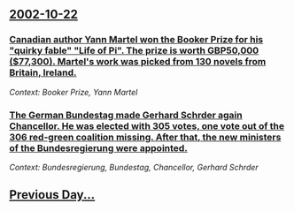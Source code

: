 ## [2002-10-22](/news/2002/10/22/index.md)

### [ Canadian author Yann Martel won the Booker Prize for his "quirky fable" "Life of Pi". The prize is worth GBP50,000 ($77,300). Martel's work was picked from 130 novels from Britain, Ireland.](/news/2002/10/22/canadian-author-yann-martel-won-the-booker-prize-for-his-quirky-fable-life-of-pi-the-prize-is-worth-gbp50-000-77-300-martel-s-work.md)
_Context: Booker Prize, Yann Martel_

### [ The German Bundestag made Gerhard Schrder again Chancellor. He was elected with 305 votes, one vote out of the 306 red-green coalition missing. After that, the new ministers of the Bundesregierung were appointed.](/news/2002/10/22/the-german-bundestag-made-gerhard-schroder-again-chancellor-he-was-elected-with-305-votes-one-vote-out-of-the-306-red-green-coalition-mis.md)
_Context: Bundesregierung, Bundestag, Chancellor, Gerhard Schrder_

## [Previous Day...](/news/2002/10/21/index.md)

